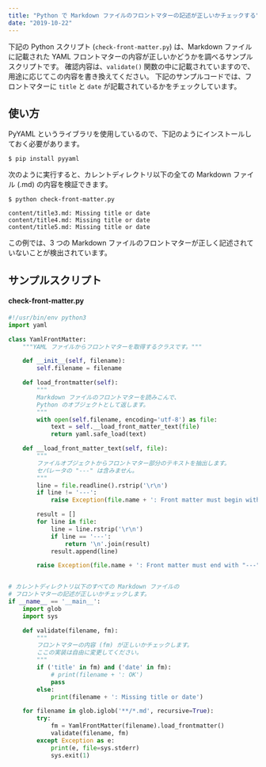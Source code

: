 ```yaml
---
title: "Python で Markdown ファイルのフロントマターの記述が正しいかチェックする"
date: "2019-10-22"
---
```


下記の Python スクリプト (`check-front-matter.py`) は、Markdown ファイルに記載された YAML フロントマターの内容が正しいかどうかを調べるサンプルスクリプトです。
確認内容は、`validate()` 関数の中に記載されていますので、用途に応じてこの内容を書き換えてください。
下記のサンプルコードでは、フロントマターに `title` と `date` が記載されているかをチェックしています。


使い方
----

PyYAML というライブラリを使用しているので、下記のようにインストールしておく必要があります。

```
$ pip install pyyaml
```

次のように実行すると、カレントディレクトリ以下の全ての Markdown ファイル (.md) の内容を検証できます。

```
$ python check-front-matter.py

content/title3.md: Missing title or date
content/title4.md: Missing title or date
content/title5.md: Missing title or date
```

この例では、3 つの Markdown ファイルのフロントマターが正しく記述されていないことが検出されています。


サンプルスクリプト
----

#### check-front-matter.py

```python
#!/usr/bin/env python3
import yaml

class YamlFrontMatter:
    """YAML ファイルからフロントマターを取得するクラスです。"""

    def __init__(self, filename):
        self.filename = filename

    def load_frontmatter(self):
        """
        Markdown ファイルのフロントマターを読みこんで、
        Python のオブジェクトとして返します。
        """
        with open(self.filename, encoding='utf-8') as file:
            text = self.__load_front_matter_text(file)
            return yaml.safe_load(text)

    def __load_front_matter_text(self, file):
        """
        ファイルオブジェクトからフロントマター部分のテキストを抽出します。
        セパレータの "---" は含みません。
        """
        line = file.readline().rstrip('\r\n')
        if line != '---':
            raise Exception(file.name + ': Front matter must begin with "---"')

        result = []
        for line in file:
            line = line.rstrip('\r\n')
            if line == '---':
                return '\n'.join(result)
            result.append(line)

        raise Exception(file.name + ': Front matter must end with "---"')


# カレントディレクトリ以下のすべての Markdown ファイルの
# フロントマターの記述が正しいかチェックします。
if __name__ == '__main__':
    import glob
    import sys

    def validate(filename, fm):
        """
        フロントマターの内容 (fm) が正しいかチェックします。
        ここの実装は自由に変更してください。
        """
        if ('title' in fm) and ('date' in fm):
            # print(filename + ': OK')
            pass
        else:
            print(filename + ': Missing title or date')

    for filename in glob.iglob('**/*.md', recursive=True):
        try:
            fm = YamlFrontMatter(filename).load_frontmatter()
            validate(filename, fm)
        except Exception as e:
            print(e, file=sys.stderr)
            sys.exit(1)
```

